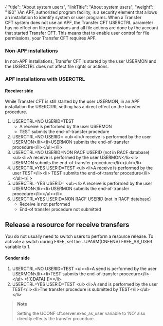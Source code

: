 {
    "title": "About system users",
    "linkTitle": "About system users",
    "weight": "190"
}An APF, authorized program facility, is a security element that allows an installation to identify system or user programs. When a Transfer CFT system does not use an APF, the Transfer CFT USERCTRL parameter has no effect on file permissions and all file actions are done by the account that started Transfer CFT. This means that to enable user control for file permissions, your Transfer CFT requires APF.

### Non-APF installations

In non-APF installations, Transfer CFT is started by the user USERMON and the USERCTRL does not affect file rights or actions.

### APF installations   with USERCTRL

#### Receiver side

While Transfer CFT is still started by the user USERMON, in an APF installation the USERCTRL setting has a direct effect on the transfer procedure.

1.  USERCTRL=NO                  USERID=TEST
    -   A receive is performed by the user                   USERMON
    -   TEST submits the end-of-transfer procedure      
2.  USERCTRL=NO                  USERID=
                     &lt;ul>&lt;li>A receive is performed by the user                   USERMON&lt;/li>&lt;li>USERMON submits the end-of-transfer procedure&lt;/li>&lt;/ul>&lt;/li>
3.  USERCTRL=NO                  USERID=NON RACF USERID (not in RACF database)
                &lt;ul>&lt;li>A receive is performed by the user                   USERMON&lt;/li>&lt;li>      USERMON submits the end-of-transfer procedure&lt;/li>&lt;/ul>&lt;/li>
4.  USERCTRL=YES                  USERID=TEST
                &lt;ul>&lt;li>A receive is performed by the user                   TEST&lt;/li>&lt;li>      TEST submits the end-of-transfer procedure&lt;/li>&lt;/ul>&lt;/li>
5.  USERCTRL=YES                  USERID=
                &lt;ul>&lt;li>A receive is performed by the user                   USERMON&lt;/li>&lt;li>USERMON submits the end-of-transfer procedure&lt;/li>&lt;/ul>&lt;/li>
6.  USERCTRL=YES   USERID=NON RACF USERID (not in RACF database)
    -   Receive is not performed
    -   End-of transfer procedure not submitted

## Release a resource for receive transfers

You do not usually need to switch users to perform a resource release. To activate a switch during FREE, set the ..UPARM(CNFENV) FREE\_AS\_USER variable to 1.

#### Sender side

1.  USERCTRL=NO USERID=TEST
                &lt;ul>&lt;li>A send is performed by the user USERMON&lt;/li>&lt;li>TEST submits the end-of-transfer procedure&lt;/li>&lt;/ul> &lt;!\[CDATA\[ \]\]&gt;&lt;/li>
2.  USERCTRL=YES   USERID=TEST
                &lt;ul>&lt;li>A send is performed by the user    TEST&lt;/li>&lt;li>The transfer procedure is submitted by TEST&lt;/li>&lt;/ul>&lt;/li>

> **Note**
>
> Setting the UCONF cft.server.exec\_as\_user variable to ‘NO’ also directly effects the transfer procedure.
